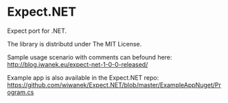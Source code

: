 Expect.NET
==========

Expect port for .NET.

The library is distributd under The MIT License.

Sample usage scenario with comments can befound here: http://blog.iwanek.eu/expect-net-1-0-0-released/

Example app is also available in the Expect.NET repo: https://github.com/wiwanek/Expect.NET/blob/master/ExampleAppNuget/Program.cs
